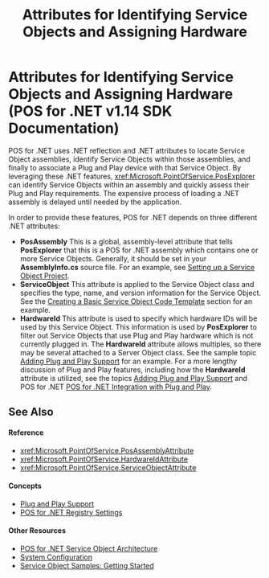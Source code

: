 ﻿---
title: Attributes for Identifying Service Objects and Assigning Hardware
description: Attributes for Identifying Service Objects and Assigning Hardware (POS for .NET v1.14 SDK Documentation)
ms.date: 02/27/2008
ms.update-cycle: 1825-days
ms.topic: how-to
ms.custom: "pos-restored-from-archive,UpdateFrequency5"
---

# Attributes for Identifying Service Objects and Assigning Hardware (POS for .NET v1.14 SDK Documentation)

POS for .NET uses .NET reflection and .NET attributes to locate Service Object assemblies, identify Service Objects within those assemblies, and finally to associate a Plug and Play device with that Service Object. By leveraging these .NET features, <xref:Microsoft.PointOfService.PosExplorer> can identify Service Objects within an assembly and quickly assess their Plug and Play requirements. The expensive process of loading a .NET assembly is delayed until needed by the application.

In order to provide these features, POS for .NET depends on three different .NET attributes:

- **PosAssembly**
    This is a global, assembly-level attribute that tells **PosExplorer** that this is a POS for .NET assembly which contains one or more Service Objects. Generally, it should be set in your **AssemblyInfo.cs** source file. For an example, see [Setting up a Service Object Project](setting-up-a-service-object-project.md).
- **ServiceObject**
    This attribute is applied to the Service Object class and specifies the type, name, and version information for the Service Object. See the [Creating a Basic Service Object Code Template](creating-a-basic-service-object-code-template.md) section for an example.
- **HardwareId**
    This attribute is used to specify which hardware IDs will be used by this Service Object. This information is used by **PosExplorer** to filter out Service Objects that use Plug and Play hardware which is not currently plugged in. The **HardwareId** attribute allows multiples, so there may be several attached to a Server Object class. See the sample topic [Adding Plug and Play Support](adding-plug-and-play-support.md) for an example. For a more lengthy discussion of Plug and Play features, including how the **HardwareId** attribute is utilized, see the topics [Adding Plug and Play Support](adding-plug-and-play-support.md) and POS for .NET [POS for .NET Integration with Plug and Play](pos-for-net-integration-with-plug-and-play.md).

## See Also

#### Reference

- <xref:Microsoft.PointOfService.PosAssemblyAttribute>
- <xref:Microsoft.PointOfService.HardwareIdAttribute>
- <xref:Microsoft.PointOfService.ServiceObjectAttribute>

#### Concepts

- [Plug and Play Support](plug-and-play-support.md)
- [POS for .NET Registry Settings](pos-for-net-registry-settings.md)

#### Other Resources

- [POS for .NET Service Object Architecture](pos-for-net-service-object-architecture.md)
- [System Configuration](system-configuration.md)
- [Service Object Samples: Getting Started](service-object-samples-getting-started.md)

